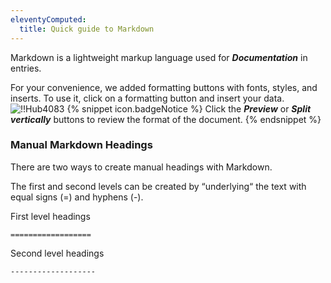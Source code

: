 ```yaml
---
eleventyComputed:
  title: Quick guide to Markdown
---
```

Markdown is a lightweight markup language used for ***Documentation*** in entries.  

For your convenience, we added formatting buttons with fonts, styles, and inserts. To use it, click on a formatting button and insert your data.  
![!!Hub4083](https://webdevolutions.azureedge.net/docs/en/hub/Hub4083.png) 
{% snippet icon.badgeNotice %} 
Click the ***Preview*** or ***Split vertically*** buttons to review the format of the document. 
{% endsnippet %}
 
### Manual Markdown Headings 

There are two ways to create manual headings with Markdown.  

The first and second levels can be created by “underlying“ the text with equal signs (=) and hyphens (-).  

First level headings  

`==================`  

Second level headings  

`-------------------`  

